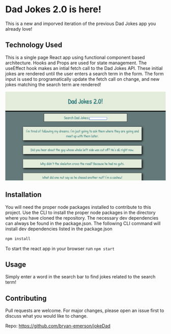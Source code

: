 # Dad Jokes 2.0 is here!

This is a new and imporved iteration of the previous Dad Jokes app you already love!

## Technology Used

This is a single page React app using functional component based architecture. Hooks and Props are used for state management. The useEffect hook makes an intial fetch call to the Dad Jokes API. These initial jokes are rendered until the user enters a search term in the form. The form input is used to programatically update the fetch call on change, and new jokes matching the search term are rendered!

![user view](./src/components/Image/userView.png)

## Installation

You will need the proper node packages installed to contribute to this project. Use the CLI to install the proper node packages in the directory where you have cloned the repository. The necessary dev dependencies can always be found in the package.json. The following CLI command will install dev dependencies listed in the package.json

```bash
npm install
```

To start the react app in your browser run
```npm start```

## Usage

Simply enter a word in the search bar to find jokes related to the search term!

## Contributing
Pull requests are welcome. For major changes, please open an issue first to discuss what you would like to change.



Repo: https://github.com/bryan-emerson/jokeDad